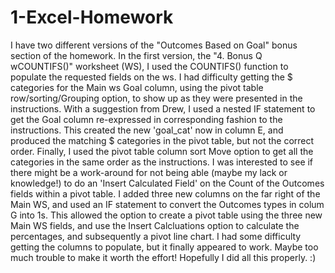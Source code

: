 # 1-Excel-Homework
I have two different versions of the "Outcomes Based on Goal" bonus section of the homework.  In the first version, the "4. Bonus Q wCOUNTIFS()" worksheet (WS), I used the COUNTIFS() function to populate the requested fields on the ws.
I had difficulty getting the $ categories for the Main ws Goal column, using the pivot table row/sorting/Grouping option, to show up as they were presented in the instructions.  With a suggestion from Drew, I used a nested IF statement to get the Goal column re-expressed in corresponding fashion to the instructions.  This created the new 'goal_cat' now in column E, and produced the matching $ categories in the pivot table, but not the correct order.  Finally, I used the pivot table column sort Move option to get all the categories in the same order as the instructions.
I was interested to see if there might be a work-around for not being able (maybe my lack or knowledge!) to do an 'Insert Calculated Field' on the Count of the Outcomes fields within a pivot table.  I added three new columns on the far right of the Main WS, and used an IF statement to convert the Outcomes types in colum G into 1s.  This allowed the option to create a pivot table using the three new Main WS fields, and use the Insert Calcluations option to calculate the percentages, and subsequently a pivot line chart.  I had some difficulty getting the columns to populate, but it finally appeared to work.  Maybe too much trouble to make it worth the effort!
Hopefully I did all this properly. :)
